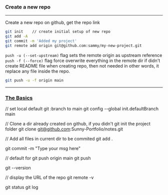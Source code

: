 ### Create a new repo
---
Create a new repo on github, get the repo link
```sh
git init	// create initial setup of new repo
git add -A
git commit -m 'Added my project'
git remote add origin git@github.com:sammy/my-new-project.git
```

`push -u (--set-upstream)` flag sets the remote origin as upstream reference
`push -f (--force)` flag force overwrite everything in the remote dir
if didn't create README file when creating repo, then not needed
in other words, it replace any file inside the repo. 
```sh
git push -u -f origin main
```
---
### <u>The Basics</u>

// set local default git :branch to main
git config --global init.defaultBranch main

// Clone a dir already created on github, if you didn't git init the project folder
git clone git@github.com:Sunny-Portfolio/notes.git

// Add all files in current dir to be commited
git add .

git commit -m "Type your msg here"

// default for git push origin main
git push

git --version

// display the URL of the repo
git remote -v

git status
git log

